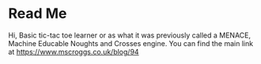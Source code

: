 # Read Me
Hi, Basic tic-tac toe learner or as what it was previously called a MENACE, Machine Educable Noughts and Crosses engine.
You can find the main link at https://www.mscroggs.co.uk/blog/94
